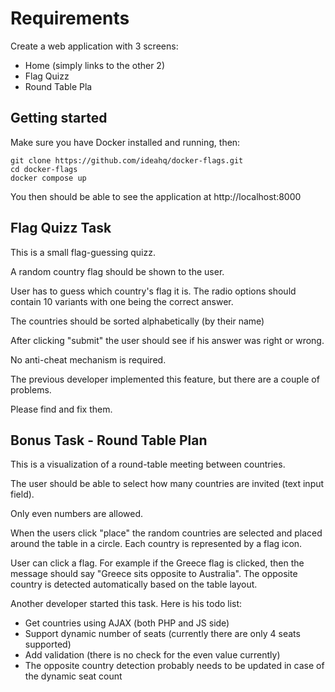 # Requirements

Create a web application with 3 screens:

* Home (simply links to the other 2)
* Flag Quizz
* Round Table Pla


## Getting started

Make sure you have Docker installed and running, then:

    git clone https://github.com/ideahq/docker-flags.git
    cd docker-flags
    docker compose up

You then should be able to see the application at http://localhost:8000


## Flag Quizz Task

This is a small flag-guessing quizz.

A random country flag should be shown to the user.

User has to guess which country's flag it is.
The radio options should contain 10 variants with one being the correct answer.

The countries should be sorted alphabetically (by their name)

After clicking "submit" the user should see if his answer was right or wrong.

No anti-cheat mechanism is required.

The previous developer implemented this feature, but there are a couple of problems.

Please find and fix them.


## Bonus Task - Round Table Plan

This is a visualization of a round-table meeting between countries.

The user should be able to select how many countries are invited (text input field).

Only even numbers are allowed.

When the users click "place" the random countries are selected and placed around the table in a circle. Each country is represented by a flag icon.

User can click a flag. For example if the Greece flag is clicked, then the message should say "Greece sits opposite to Australia". The opposite country is detected automatically based on the table layout.

Another developer started this task. Here is his todo list:

- Get countries using AJAX (both PHP and JS side)
- Support dynamic number of seats (currently there are only 4 seats supported)
- Add validation (there is no check for the even value currently)
- The opposite country detection probably needs to be updated in case of the dynamic seat count
